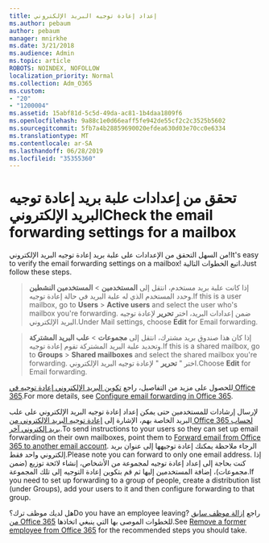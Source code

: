 ```yaml
---
title: إعداد إعادة توجيه البريد الإلكتروني
ms.author: pebaum
author: pebaum
manager: mnirkhe
ms.date: 3/21/2018
ms.audience: Admin
ms.topic: article
ROBOTS: NOINDEX, NOFOLLOW
localization_priority: Normal
ms.collection: Adm_O365
ms.custom:
- "20"
- "1200004"
ms.assetid: 15abf81d-5c5d-49da-ac81-1b4daa1809f6
ms.openlocfilehash: 9a88c1e0d66eaff5fe942de55cf2c2c3525b5602
ms.sourcegitcommit: 5fb7a4b28859690020efdea630d03e70cc0e6334
ms.translationtype: MT
ms.contentlocale: ar-SA
ms.lasthandoff: 06/28/2019
ms.locfileid: "35355360"
---
```

# <a name="check-the-email-forwarding-settings-for-a-mailbox"></a><span data-ttu-id="692ae-102">تحقق من إعدادات علبة بريد إعادة توجيه البريد الإلكتروني</span><span class="sxs-lookup"><span data-stu-id="692ae-102">Check the email forwarding settings for a mailbox</span></span>

<span data-ttu-id="692ae-103">من السهل التحقق من الإعدادات على علبة بريد إعادة توجيه البريد الإلكتروني!</span><span class="sxs-lookup"><span data-stu-id="692ae-103">It's easy to verify the email forwarding settings on a mailbox!</span></span> <span data-ttu-id="692ae-104">اتبع الخطوات التالية.</span><span class="sxs-lookup"><span data-stu-id="692ae-104">Just follow these steps.</span></span>
  
> <span data-ttu-id="692ae-105">إذا كانت علبة بريد مستخدم، انتقل إلى **المستخدمين** \> **المستخدمين النشطين** وحدد المستخدم الذي له علبة البريد في حالة إعادة توجيه.</span><span class="sxs-lookup"><span data-stu-id="692ae-105">If this is a user mailbox, go to **Users** \> **Active users** and select the user who's mailbox you're forwarding.</span></span> <span data-ttu-id="692ae-106">ضمن إعدادات البريد، اختر **تحرير** لإعادة توجيه البريد الإلكتروني.</span><span class="sxs-lookup"><span data-stu-id="692ae-106">Under Mail settings, choose **Edit** for Email forwarding.</span></span>
    
> <span data-ttu-id="692ae-107">إذا كان هذا صندوق بريد مشترك، انتقل إلى **مجموعات** \> **علب البريد المشتركة** وتحديد علبة البريد المشتركة تقوم إعادة توجيه.</span><span class="sxs-lookup"><span data-stu-id="692ae-107">If this is a shared mailbox, go to **Groups** \> **Shared mailboxes** and select the shared mailbox you're forwarding.</span></span> <span data-ttu-id="692ae-108">اختر " **تحرير** " لإعادة توجيه البريد الإلكتروني.</span><span class="sxs-lookup"><span data-stu-id="692ae-108">Choose **Edit** for Email forwarding.</span></span>

<span data-ttu-id="692ae-109">للحصول على مزيد من التفاصيل، راجع [تكوين البريد الإلكتروني إعادة توجيه في Office 365](https://support.office.com/article/Configure-email-forwarding-in-Office-365-ab5eb117-0f22-4fa7-a662-3a6bdb0add74).</span><span class="sxs-lookup"><span data-stu-id="692ae-109">For more details, see [Configure email forwarding in Office 365](https://support.office.com/article/Configure-email-forwarding-in-Office-365-ab5eb117-0f22-4fa7-a662-3a6bdb0add74).</span></span>
  
<span data-ttu-id="692ae-110">لإرسال إرشادات للمستخدمين حتى يمكن إعداد إعادة توجيه البريد الإلكتروني على علب البريد الخاصة بهم، الإشارة إلى [إعادة توجيه البريد الإلكتروني من Office 365 لحساب بريد إلكتروني آخر](https://support.office.com/article/Forward-email-from-Office-365-to-another-email-account-1ed4ee1e-74f8-4f53-a174-86b748ff6a0e).</span><span class="sxs-lookup"><span data-stu-id="692ae-110">To send instructions to your users so they can set up email forwarding on their own mailboxes, point them to [Forward email from Office 365 to another email account](https://support.office.com/article/Forward-email-from-Office-365-to-another-email-account-1ed4ee1e-74f8-4f53-a174-86b748ff6a0e).</span></span> <span data-ttu-id="692ae-111">الرجاء ملاحظة يمكنك إعادة توجيهها إلى عنوان بريد إلكتروني واحد فقط.</span><span class="sxs-lookup"><span data-stu-id="692ae-111">Please note you can forward to only one email address.</span></span> <span data-ttu-id="692ae-112">إذا كنت بحاجة إلى إعداد إعادة توجيه لمجموعة من الأشخاص، إنشاء لائحة توزيع (ضمن مجموعات)، إضافة المستخدمين إليها ثم قم بتكوين إعادة التوجيه إلى تلك المجموعة.</span><span class="sxs-lookup"><span data-stu-id="692ae-112">If you need to set up forwarding to a group of people, create a distribution list (under Groups), add your users to it and then configure forwarding to that group.</span></span>
  
<span data-ttu-id="692ae-113">هل لديك موظف ترك؟</span><span class="sxs-lookup"><span data-stu-id="692ae-113">Do you have an employee leaving?</span></span> <span data-ttu-id="692ae-114">راجع [إزالة موظف سابق من Office 365](https://support.office.com/article/Remove-a-former-employee-from-Office-365-44d96212-4d90-4027-9aa9-a95eddb367d1.aspx) للخطوات الموصى بها التي ينبغي اتخاذها.</span><span class="sxs-lookup"><span data-stu-id="692ae-114">See [Remove a former employee from Office 365](https://support.office.com/article/Remove-a-former-employee-from-Office-365-44d96212-4d90-4027-9aa9-a95eddb367d1.aspx) for the recommended steps you should take.</span></span>
  